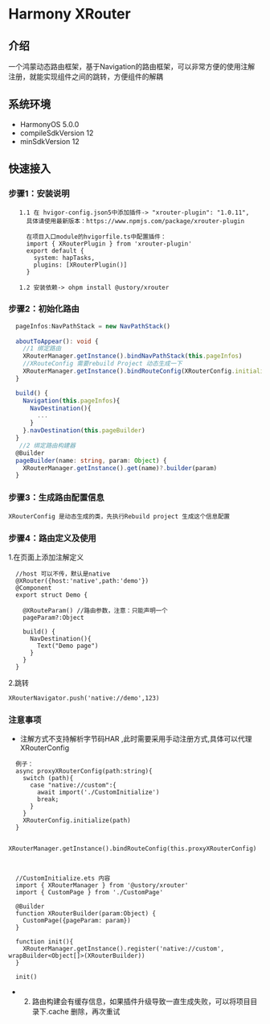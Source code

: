 # Harmony XRouter 

## 介绍
一个鸿蒙动态路由框架，基于Navigation的路由框架，可以非常方便的使用注解注册，就能实现组件之间的跳转，方便组件的解耦

## 系统环境
- HarmonyOS 5.0.0
- compileSdkVersion
  12
- minSdkVersion
  12

## 快速接入

### 步骤1：安装说明
```
   1.1 在 hvigor-config.json5中添加插件-> "xrouter-plugin": "1.0.11", 
     具体请使用最新版本：https://www.npmjs.com/package/xrouter-plugin 
     
     在项目入口module的hvigorfile.ts中配置插件：
     import { XRouterPlugin } from 'xrouter-plugin'
     export default {
       system: hapTasks,
       plugins: [XRouterPlugin()]
     }
     
   1.2 安装依赖-> ohpm install @ustory/xrouter
```

### 步骤2：初始化路由


```ts
  pageInfos:NavPathStack = new NavPathStack()
    
  aboutToAppear(): void {
    //1 绑定路由
    XRouterManager.getInstance().bindNavPathStack(this.pageInfos)
    //XRouteConfig 需要rebuild Project 动态生成一下
    XRouterManager.getInstance().bindRouteConfig(XRouterConfig.initialize)
  }

  build() {
    Navigation(this.pageInfos){
      NavDestination(){
        ...
      }
    }.navDestination(this.pageBuilder)
  }
   //2 绑定路由构建器
  @Builder
  pageBuilder(name: string, param: Object) {
    XRouterManager.getInstance().get(name)?.builder(param)
  }
```

###  步骤3：生成路由配置信息

   ``XRouterConfig 是动态生成的类，先执行Rebuild project 生成这个信息配置``


### 步骤4：路由定义及使用

1.在页面上添加注解定义
```
  //host 可以不传，默认是native
  @XRouter({host:'native',path:'demo'})
  @Component
  export struct Demo {
    
    @XRouteParam() //路由参数，注意：只能声明一个
    pageParam?:Object
  
    build() {
      NavDestination(){
        Text("Demo page")
      }
    }
  }
```
2.跳转
```
XRouterNavigator.push('native://demo',123)
```

### 注意事项
- 注解方式不支持解析字节码HAR ,此时需要采用手动注册方式,具体可以代理 XRouterConfig

```
  例子：
  async proxyXRouterConfig(path:string){
    switch (path){
      case "native://custom":{
        await import('./CustomInitialize')
        break;
      }
    }
    XRouterConfig.initialize(path)
  }
  
  XRouterManager.getInstance().bindRouteConfig(this.proxyXRouterConfig)
  
 
```

```
  //CustomInitialize.ets 内容
  import { XRouterManager } from '@ustory/xrouter'
  import { CustomPage } from './CustomPage'
  
  @Builder
  function XRouterBuilder(param:Object) {
    CustomPage({pageParam: param})
  }
  
  function init(){
    XRouterManager.getInstance().register('native://custom', wrapBuilder<Object[]>(XRouterBuilder))
  }
  
  init()
```

- 2. 路由构建会有缓存信息，如果插件升级导致一直生成失败，可以将项目目录下.cache 删除，再次重试
